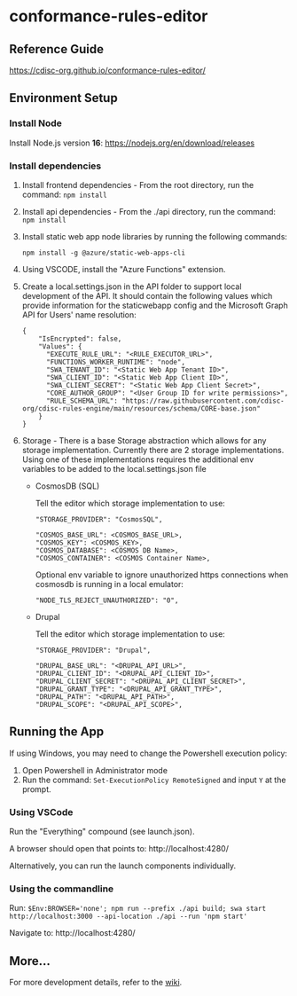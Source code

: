 # conformance-rules-editor

## Reference Guide

https://cdisc-org.github.io/conformance-rules-editor/

## Environment Setup

### Install Node

Install Node.js version **16**: https://nodejs.org/en/download/releases

### Install dependencies

1. Install frontend dependencies - From the root directory, run the command: `npm install`
2. Install api dependencies - From the ./api directory, run the command: `npm install`
3. Install static web app node libraries by running the following commands:
   ```
   npm install -g @azure/static-web-apps-cli
   ```
4. Using VSCODE, install the "Azure Functions" extension.
5. Create a local.settings.json in the API folder to support local development of the API. It should contain the following values which provide information for the staticwebapp config and the Microsoft Graph API for Users' name resolution:
   ```
   {
       "IsEncrypted": false,
       "Values": {
         "EXECUTE_RULE_URL": "<RULE_EXECUTOR_URL>",
         "FUNCTIONS_WORKER_RUNTIME": "node",
         "SWA_TENANT_ID": "<Static Web App Tenant ID>",
         "SWA_CLIENT_ID": "<Static Web App Client ID>",
         "SWA_CLIENT_SECRET": "<Static Web App Client Secret>",
         "CORE_AUTHOR_GROUP": "<User Group ID for write permissions>",
         "RULE_SCHEMA_URL": "https://raw.githubusercontent.com/cdisc-org/cdisc-rules-engine/main/resources/schema/CORE-base.json"
       }
   }
   ```
6. Storage - There is a base Storage abstraction which allows for any storage implementation. Currently there are 2 storage implementations. Using one of these implementations requires the additional env variables to be added to the local.settings.json file

   - CosmosDB (SQL)

     Tell the editor which storage implementation to use:

     ```
     "STORAGE_PROVIDER": "CosmosSQL",
     ```

     ```
     "COSMOS_BASE_URL": <COSMOS_BASE_URL>,
     "COSMOS_KEY": <COSMOS_KEY>,
     "COSMOS_DATABASE": <COSMOS DB Name>,
     "COSMOS_CONTAINER": <COSMOS Container Name>,
     ```

     Optional env variable to ignore unauthorized https connections when cosmosdb is running in a local emulator:

     ```
     "NODE_TLS_REJECT_UNAUTHORIZED": "0",
     ```

   - Drupal

     Tell the editor which storage implementation to use:

     ```
     "STORAGE_PROVIDER": "Drupal",
     ```

     ```
     "DRUPAL_BASE_URL": "<DRUPAL_API_URL>",
     "DRUPAL_CLIENT_ID": "<DRUPAL_API_CLIENT_ID>",
     "DRUPAL_CLIENT_SECRET": "<DRUPAL_API_CLIENT_SECRET>",
     "DRUPAL_GRANT_TYPE": "<DRUPAL_API_GRANT_TYPE>",
     "DRUPAL_PATH": "<DRUPAL_API_PATH>",
     "DRUPAL_SCOPE": "<DRUPAL_API_SCOPE>",
     ```

## Running the App

If using Windows, you may need to change the Powershell execution policy:

1. Open Powershell in Administrator mode
2. Run the command: `Set-ExecutionPolicy RemoteSigned` and input `Y` at the prompt.

### Using VSCode

Run the "Everything" compound (see launch.json).

A browser should open that points to: http://localhost:4280/

Alternatively, you can run the launch components individually.

### Using the commandline

Run: `$Env:BROWSER='none'; npm run --prefix ./api build; swa start http://localhost:3000 --api-location ./api --run 'npm start'`

Navigate to: http://localhost:4280/

## More...

For more development details, refer to the [wiki](https://github.com/cdisc-org/conformance-rules-editor/wiki).

